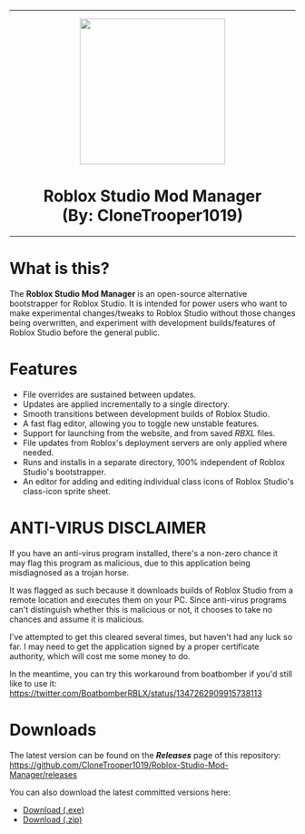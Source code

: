 <hr/>

<p align="center">
  <img width="256" height="256" src="https://raw.githubusercontent.com/CloneTrooper1019/Roblox-Studio-Mod-Manager/master/ProjectSrc/Resources/Logo.png"><h1 align=center>Roblox Studio Mod Manager<br/>(By: CloneTrooper1019)</h1>
  
</p>

<hr/>

# What is this?

The **Roblox Studio Mod Manager** is an open-source alternative bootstrapper for Roblox Studio. It is intended for power users who want to make experimental changes/tweaks to Roblox Studio without those changes being overwritten, and experiment with development builds/features of Roblox Studio before the general public.

# Features
* File overrides are sustained between updates.
* Updates are applied incrementally to a single directory.
* Smooth transitions between development builds of Roblox Studio.
* A fast flag editor, allowing you to toggle new unstable features.
* Support for launching from the website, and from saved _RBXL_ files.
* File updates from Roblox's deployment servers are only applied where needed.
* Runs and installs in a separate directory, 100% independent of Roblox Studio's bootstrapper.
* An editor for adding and editing individual class icons of Roblox Studio's class-icon sprite sheet.

# ANTI-VIRUS DISCLAIMER

If you have an anti-virus program installed, there's a non-zero chance it may flag this program as malicious, due to this application being misdiagnosed as a trojan horse.<br/>

It was flagged as such because it downloads builds of Roblox Studio from a remote location and executes them on your PC. Since anti-virus programs can't distinguish whether this is malicious or not, it chooses to take no chances and assume it is malicious.<br/>

I've attempted to get this cleared several times, but haven't had any luck so far. I may need to get the application signed by a proper certificate authority, which will cost me some money to do.<br/>

In the meantime, you can try this workaround from boatbomber if you'd still like to use it:
https://twitter.com/BoatbomberRBLX/status/1347262909915738113

# Downloads

The latest version can be found on the ***Releases*** page of this repository:<br/>
https://github.com/CloneTrooper1019/Roblox-Studio-Mod-Manager/releases

You can also download the latest committed versions here:
* <a href="https://github.com/CloneTrooper1019/Roblox-Studio-Mod-Manager/raw/main/RobloxStudioModManager.exe">Download (.exe)</a></h1>
* <a href="https://github.com/CloneTrooper1019/Roblox-Studio-Mod-Manager/archive/main.zip">Download (.zip)</a>
